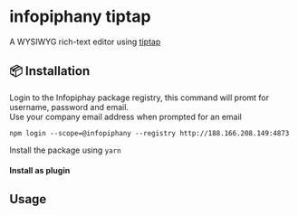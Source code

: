 # infopiphany tiptap

A WYSIWYG rich-text editor using [tiptap](https://github.com/scrumpy/tiptap)


## 📦 Installation

Login to the Infopiphay package registry, this command will promt for username, password and email.\
Use your company email address when prompted for an email

```
npm login --scope=@infopiphany --registry http://188.166.208.149:4873
```

Install the package using `yarn`

#### Install as plugin

## Usage